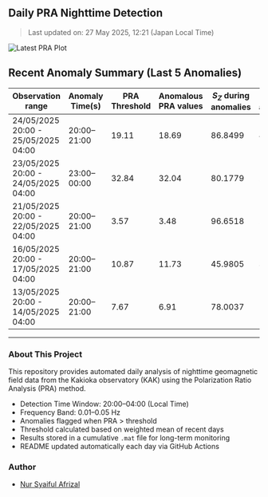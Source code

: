 ## Daily PRA Nighttime Detection

> Last updated on: 27 May 2025, 12:21 (Japan Local Time)

![Latest PRA Plot](INTERMAGNET_DOWNLOADS/figures/PRA_20250527.png)

## Recent Anomaly Summary (Last 5 Anomalies)

| Observation range | Anomaly Time(s) | PRA Threshold | Anomalous PRA values | $S_Z$ during anomalies | $S_G$ during anomalies | Remarks | Plot |
|-------------------|------------------|----------------|------------------------|------------------------|------------------------|---------|------|
| 24/05/2025 20:00 - 25/05/2025 04:00 | 20:00–21:00 | 19.11 | 18.69 | 86.8499 | 4.6474 | Unable to determine (No prior data) | ![📈](INTERMAGNET_DOWNLOADS/figures/PRA_20250525.png) |
| 23/05/2025 20:00 - 24/05/2025 04:00 | 23:00–00:00 | 32.84 | 32.04 | 80.1779 | 2.5021 | Anomaly due to drop in S_G | ![📈](INTERMAGNET_DOWNLOADS/figures/PRA_20250524.png) |
| 21/05/2025 20:00 - 22/05/2025 04:00 | 20:00–21:00 | 3.57 | 3.48 | 96.6518 | 27.7992 | Unable to determine (No prior data) | ![📈](INTERMAGNET_DOWNLOADS/figures/PRA_20250522.png) |
| 16/05/2025 20:00 - 17/05/2025 04:00 | 20:00–21:00 | 10.87 | 11.73 | 45.9805 | 3.9187 | Unable to determine (No prior data) | ![📈](INTERMAGNET_DOWNLOADS/figures/PRA_20250517.png) |
| 13/05/2025 20:00 - 14/05/2025 04:00 | 20:00–21:00 | 7.67 | 6.91 | 78.0037 | 11.2962 | No prior data | ![📈](INTERMAGNET_DOWNLOADS/figures/PRA_20250514.png) |

---
### About This Project
This repository provides automated daily analysis of nighttime geomagnetic field data
from the Kakioka observatory (KAK) using the Polarization Ratio Analysis (PRA) method.

- Detection Time Window: 20:00–04:00 (Local Time)
- Frequency Band: 0.01–0.05 Hz
- Anomalies flagged when PRA > threshold
- Threshold calculated based on weighted mean of recent days
- Results stored in a cumulative `.mat` file for long-term monitoring
- README updated automatically each day via GitHub Actions

### Author
- [Nur Syaiful Afrizal](https://github.com/syaifulafrizal)
